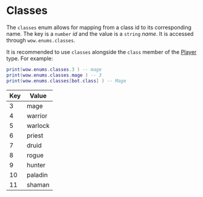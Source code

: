 # Classes

The `classes` enum allows for mapping from a class id to its corresponding name. The key is a `number` _id_ and the value is a `string` _name_. It is accessed through `wow.enums.classes`.

It is recommended to use `classes` alongside the `class` member of the [Player](../types/player.md) type. For example:

```lua
print(wow.enums.classes.3 ) -- mage
print(wow.enums.classes.mage ) -- 3
print(wow.enums.classes[bot.class] ) -- Mage
```

| Key | Value   |
| --- | ------- |
| 3   | mage    |
| 4   | warrior |
| 5   | warlock |
| 6   | priest  |
| 7   | druid   |
| 8   | rogue   |
| 9   | hunter  |
| 10  | paladin |
| 11  | shaman  |
